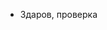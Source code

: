 - Здаров, проверка

<!---
spasket/spasket is a ✨ special ✨ repository because its `README.md` (this file) appears on your GitHub profile.
You can click the Preview link to take a look at your changes.
--->
